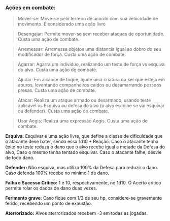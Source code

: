 
### Ações em combate:

>Mover-se: Move-se pelo terreno de acordo com sua velocidade de movimento. É considerado uma ação livre 

>Desengajar: Permite mover-se sem receber ataques de oportunidade. Custa uma ação de combate.

>Arremessar: Arremessa objetos uma distancia igual ao dobro do seu modificador de força. Custa uma ação de combate.

>Agarrar: Agarra um individuo, realizando um teste de força vs esquiva do alvo. Custa uma ação de combate.

>Ajudar: Em alcance de toque, ajude uma criatura ou ser que esteja em apuros, levantando companheiros caídos ou desamarrando pessoas presas. Custa uma ação de combate.

>Atacar: Realiza um ataque armado ou desarmado, usando teste aplicável vs Esquiva ou defesa do alvo (o alvo escolhe se vai esquivar ou defender). Custa uma ação de combate.

>Usar Aegis: Realiza uma expressão Aegis. Custa uma ação de combate.


**Esquiva:** Esquivar é uma ação livre, que define a classe de dificuldade que o atacante deve bater, sendo essa 1d10 + Reação. Caso o atacante tenha êxito no teste reduza o dano que o alvo recebe igual a metade da Defesa do alvo, Caso o mesmo tenha tentado esquivar. Caso o atacante falhe, desvie de todo dano.

**Defender:** Não esquiva, mas utiliza 100% da Defesa para reduzir o dano. Caso defenda 100% recebe no mínimo 1 de dano.

**Falha e Sucesso Crítico:** 1 e 10, respectivamente, no 1d10. O Acerto critico permite rolar os dados de dano duas vezes. 

**Ferimento grave**: Caso fique com 1/3 de seu hp, considere-se gravemente ferido, recebendo um ponto de exaustão. 

**Aterrorizado:** Alvos aterrorizados recebem -3 em todas as jogadas.